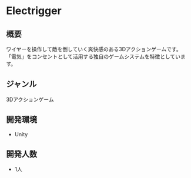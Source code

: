 # Electrigger

## 概要

ワイヤーを操作して敵を倒していく爽快感のある3Dアクションゲームです。  
「電気」をコンセントとして活用する独自のゲームシステムを特徴としています。

## ジャンル

3Dアクションゲーム

## 開発環境

- Unity

## 開発人数

- 1人
